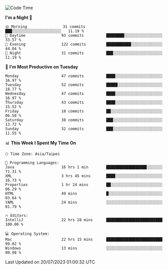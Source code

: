 <!--START_SECTION:waka-->
![Code Time](http://img.shields.io/badge/Code%20Time-246%20hrs%201%20min-blue)

**I'm a Night 🦉** 

```text
🌞 Morning                31 commits          ███░░░░░░░░░░░░░░░░░░░░░░   11.19 % 
🌆 Daytime                93 commits          ████████░░░░░░░░░░░░░░░░░   33.57 % 
🌃 Evening                122 commits         ███████████░░░░░░░░░░░░░░   44.04 % 
🌙 Night                  31 commits          ███░░░░░░░░░░░░░░░░░░░░░░   11.19 % 
```
📅 **I'm Most Productive on Tuesday** 

```text
Monday                   47 commits          ████░░░░░░░░░░░░░░░░░░░░░   16.97 % 
Tuesday                  52 commits          █████░░░░░░░░░░░░░░░░░░░░   18.77 % 
Wednesday                47 commits          ████░░░░░░░░░░░░░░░░░░░░░   16.97 % 
Thursday                 43 commits          ████░░░░░░░░░░░░░░░░░░░░░   15.52 % 
Friday                   18 commits          ██░░░░░░░░░░░░░░░░░░░░░░░   06.50 % 
Saturday                 38 commits          ███░░░░░░░░░░░░░░░░░░░░░░   13.72 % 
Sunday                   32 commits          ███░░░░░░░░░░░░░░░░░░░░░░   11.55 % 
```


📊 **This Week I Spent My Time On** 

```text
🕑︎ Time Zone: Asia/Taipei

💬 Programming Languages: 
Java                     16 hrs 1 min        ██████████████████░░░░░░░   71.31 % 
XML                      3 hrs 45 mins       ████░░░░░░░░░░░░░░░░░░░░░   16.73 % 
Properties               1 hr 24 mins        ██░░░░░░░░░░░░░░░░░░░░░░░   06.29 % 
HTML                     49 mins             █░░░░░░░░░░░░░░░░░░░░░░░░   03.64 % 
YAML                     24 mins             ░░░░░░░░░░░░░░░░░░░░░░░░░   01.79 % 

🔥 Editors: 
IntelliJ                 22 hrs 28 mins      █████████████████████████   100.00 % 

💻 Operating System: 
Mac                      22 hrs 15 mins      █████████████████████████   99.02 % 
Windows                  13 mins             ░░░░░░░░░░░░░░░░░░░░░░░░░   00.98 % 
```


 Last Updated on 20/07/2023 01:00:32 UTC
<!--END_SECTION:waka-->
